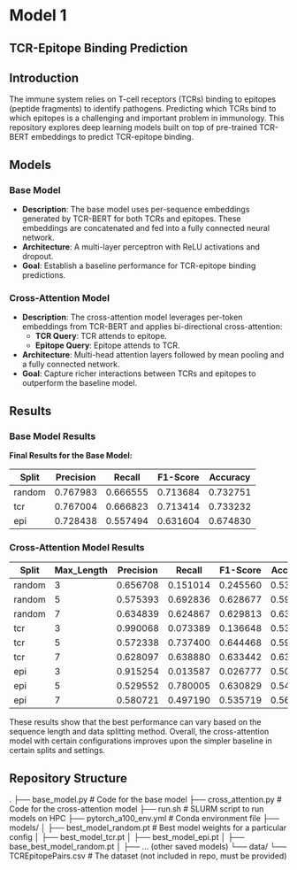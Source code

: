 # Model 1

## TCR-Epitope Binding Prediction

## Introduction

The immune system relies on T-cell receptors (TCRs) binding to epitopes (peptide fragments) to identify pathogens. Predicting which TCRs bind to which epitopes is a challenging and important problem in immunology. This repository explores deep learning models built on top of pre-trained TCR-BERT embeddings to predict TCR-epitope binding.

## Models

### Base Model
- **Description**: The base model uses per-sequence embeddings generated by TCR-BERT for both TCRs and epitopes. These embeddings are concatenated and fed into a fully connected neural network.
- **Architecture**: A multi-layer perceptron with ReLU activations and dropout.
- **Goal**: Establish a baseline performance for TCR-epitope binding predictions.

### Cross-Attention Model
- **Description**: The cross-attention model leverages per-token embeddings from TCR-BERT and applies bi-directional cross-attention:
  - **TCR Query**: TCR attends to epitope.
  - **Epitope Query**: Epitope attends to TCR.
- **Architecture**: Multi-head attention layers followed by mean pooling and a fully connected network.
- **Goal**: Capture richer interactions between TCRs and epitopes to outperform the baseline model.

## Results

### Base Model Results

**Final Results for the Base Model:**

| Split  | Precision | Recall   | F1-Score | Accuracy  |
|--------|-----------|----------|----------|-----------|
| random | 0.767983  | 0.666555 | 0.713684 | 0.732751  |
| tcr    | 0.767004  | 0.666823 | 0.713414 | 0.733232  |
| epi    | 0.728438  | 0.557494 | 0.631604 | 0.674830  |

### Cross-Attention Model Results

| Split  | Max_Length | Precision | Recall   | F1-Score | Accuracy  |
|--------|------------|-----------|----------|----------|-----------|
| random | 3          | 0.656708 | 0.151014 | 0.245560 | 0.536314  |
| random | 5          | 0.575393 | 0.692836 | 0.628677 | 0.591027  |
| random | 7          | 0.634839 | 0.624867 | 0.629813 | 0.632941  |
| tcr    | 3          | 0.990068 | 0.073389 | 0.136648 | 0.538235  |
| tcr    | 5          | 0.572338 | 0.737400 | 0.644468 | 0.594874  |
| tcr    | 7          | 0.628097 | 0.638880 | 0.633442 | 0.631818  |
| epi    | 3          | 0.915254 | 0.013587 | 0.026777 | 0.506165  |
| epi    | 5          | 0.529552 | 0.780005 | 0.630829 | 0.543529  |
| epi    | 7          | 0.580721 | 0.497190 | 0.535719 | 0.569110  |

These results show that the best performance can vary based on the sequence length and data splitting method. Overall, the cross-attention model with certain configurations improves upon the simpler baseline in certain splits and settings.

## Repository Structure

.
├── base_model.py           # Code for the base model
├── cross_attention.py      # Code for the cross-attention model
├── run.sh                  # SLURM script to run models on HPC
├── pytorch_a100_env.yml    # Conda environment file
├── models/
│   ├── best_model_random.pt         # Best model weights for a particular config
│   ├── best_model_tcr.pt
│   ├── best_model_epi.pt
│   ├── base_best_model_random.pt
│   ├── … (other saved models)
└── data/
└── TCREpitopePairs.csv # The dataset (not included in repo, must be provided)
